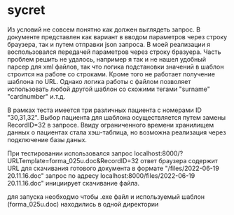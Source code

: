# sycret
Из условий не совсем понятно как должен выглядеть запрос. В документе представлен как вариант в вводом параметров
через строку браузера, так и путем отправки json запроса. В моей реализации я воспользовался передачей параметров через строку бразуера. 
Часть проблем решить не удалось, например я так и не нашел удобный парсер для xml файлов, так что логика подстановки 
значений в шаблон строится на работе со строками. Кроме того не работает получение шаблона по URL. Однако логика работы 
с файлом позволяет использовать любой другой шаблон со схожими тегами "surname" "cardnumber" и.т.д.

В рамках теста имеется три различных пациента с номерами ID "30,31,32". Выбор пациента для шаблона осуществляется путем 
замены RecordID=32 в запросе. Ввиду ограниченного времени хранилищем данных о пациентах стала хэш-таблица, но возможна реализация через подключение базы даных. 

При тестировании  использовался запрос 
localhost:8000/?URLTemplate=forma_025u.doc&RecordID=32
ответ браузера содержит URL для скачивания готового документа в формате "/files/2022-06-19 20.11.16.doc"
запрос по адресу localhost:8000/files/2022-06-19 20.11.16.doc" инициирует скачивание файла. 

для запуска необходмо чтобы .exe файл и используемый шаблон (forma_025u.doc) находились в одной директории 
